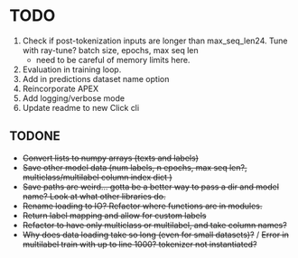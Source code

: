 # TODO

1. Check if post-tokenization inputs are longer than max_seq_len24. Tune with ray-tune? batch size, epochs, max seq len
    - need to be careful of memory limits here.
2. Evaluation in training loop.
3. Add in predictions dataset name option
4. Reincorporate APEX
5. Add logging/verbose mode
6. Update readme to new Click cli


## TODONE

- ~~Convert lists to numpy arrays (texts and labels)~~
- ~~Save other model data (num labels, n epochs, max seq len?, multiclass/multilabel column index dict )~~
- ~~Save paths are weird... gotta be a better way to pass a dir and model name? Look at what other libraries do.~~
- ~~Rename loading to IO? Refactor where functions are in modules.~~
- ~~Return label mapping and allow for custom labels~~
- ~~Refactor to have only multiclass or multilabel, and take column names?~~
- ~~Why does data loading take so long (even for small datasets)?~~ / ~~Error in multilabel train with up to line 1000? tokenizer not instantiated?~~